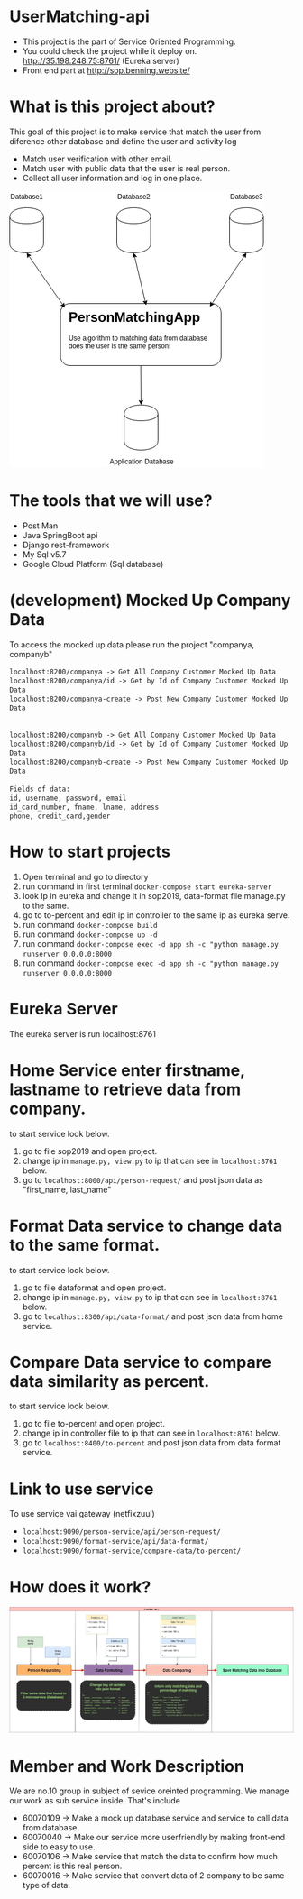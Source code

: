 # UserMatching-api
- This project is the part of Service Oriented Programming.
- You could check the project while it deploy on. http://35.198.248.75:8761/ (Eureka server)
- Front end part at http://sop.benning.website/


# What is this project about?
This goal of this project is to make service that match the user from diference other database and define the user and activity log
- Match user verification with other email.
- Match user with public data that the user is real person.
- Collect all user information and log in one place.


<img src="matching.png">

# The tools that we will use?
- Post Man
- Java SpringBoot api
- Django rest-framework
- My Sql v5.7
- Google Cloud Platform (Sql database)

# (development) Mocked Up Company Data
To access the mocked up data please run the project "companya, companyb"
```
localhost:8200/companya -> Get All Company Customer Mocked Up Data
localhost:8200/companya/id -> Get by Id of Company Customer Mocked Up Data
localhost:8200/companya-create -> Post New Company Customer Mocked Up Data


localhost:8200/companyb -> Get All Company Customer Mocked Up Data
localhost:8200/companyb/id -> Get by Id of Company Customer Mocked Up Data
localhost:8200/companyb-create -> Post New Company Customer Mocked Up Data

Fields of data:
id, username, password, email
id_card_number, fname, lname, address
phone, credit_card,gender
``` 

# How to start projects
1. Open terminal and go to directory
2. run command in first terminal ```docker-compose start eureka-server```
3. look Ip in eureka and change it in sop2019, data-format file manage.py to the same.
4. go to to-percent and edit ip in controller to the same ip as eureka serve.
5. run command ```docker-compose build```
6. run command ```docker-compose up -d```
7. run command ```docker-compose exec -d app sh -c "python manage.py runserver 0.0.0.0:8000```
8. run command ```docker-compose exec -d app sh -c "python manage.py runserver 0.0.0.0:8000```

# Eureka Server
The eureka server is run localhost:8761

# Home Service enter firstname, lastname to retrieve data from company.
to start service look below.
1. go to file sop2019 and open project.
2. change ip in ```manage.py, view.py``` to ip that can see in ```localhost:8761``` below.
3. go to ```localhost:8000/api/person-request/``` and post json data as "first_name, last_name"

# Format Data service to change data to the same format.
to start service look below.
1. go to file dataformat and open project.
2. change ip in ```manage.py, view.py``` to ip that can see in ```localhost:8761``` below.
3. go to ```localhost:8300/api/data-format/``` and post json data from home service.

# Compare Data service to compare data similarity as percent.
to start service look below.
1. go to file to-percent and open project.
2. change ip in controller file to ip that can see in ```localhost:8761``` below.
3. go to ```localhost:8400/to-percent``` and post json data from data format service.

# Link to use service
To use service vai gateway (netfixzuul)
- ```localhost:9090/person-service/api/person-request/```
- ```localhost:9090/format-service/api/data-format/```
- ```localhost:9090/format-service/compare-data/to-percent/```

# How does it work?
![Activity_diagram](https://github.com/benning55/UserMatching-api/blob/master/how_does_it_work.jpg)

# Member and Work Description
We are no.10 group in subject of sevice oreinted programming. 
We manage our work as sub service inside. That's include

- 60070109 -> Make a mock up database service and service to call data from database.
- 60070040 -> Make our service more userfriendly by making front-end side to easy to use.
- 60070106 -> Make service that match the data to confirm how much percent is this real person.
- 60070016 -> Make service that convert data of 2 company to be same type of data.
